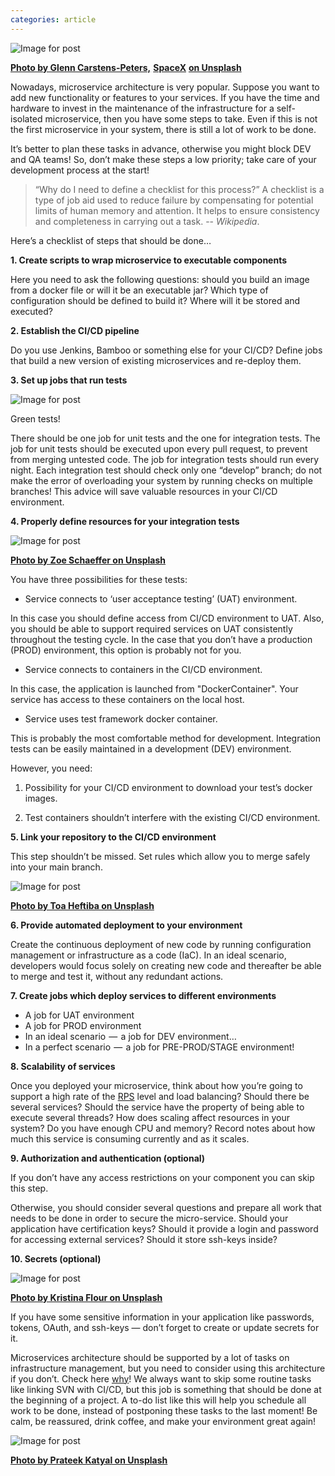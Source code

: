 ```yaml
---  
categories: article  
---  
```

![Image for post](https://miro.medium.com/max/1219/0*MiT2LhRLDwmp4Q9x)  
  
[**Photo by Glenn Carstens-Peters,**](https://unsplash.com/photos/RLw-UC03Gwc) [**SpaceX**](https://unsplash.com/photos/OHOU-5UVIYQ) [**on Unsplash**](https://unsplash.com/photos/RLw-UC03Gwc)  
    
Nowadays, microservice architecture is very popular. Suppose you want to add new functionality or features to your services. If you have the time and hardware to invest in the maintenance of the infrastructure for a self-isolated microservice, then you have some steps to take. Even if this is not the first microservice in your system, there is still a lot of work to be done.

It’s better to plan these tasks in advance, otherwise you might block DEV and QA teams! So, don’t make these steps a low priority; take care of your development process at the start!
     
> “Why do I need to define a checklist for this process?”
> A checklist is a type of job aid used to reduce failure by compensating for potential limits of human memory and attention. It helps to ensure consistency and completeness in carrying out a task.
> -- <cite>Wikipedia</cite>.  

Here’s a checklist of steps that should be done…
  
**1. Create scripts to wrap microservice to executable components**  
  
Here you need to ask the following questions: should you build an image from a docker file or will it be an executable jar? Which type of configuration should be defined to build it? Where will it be stored and executed?
  
**2. Establish the CI/CD pipeline**  
  
Do you use Jenkins, Bamboo or something else for your CI/CD? Define jobs that build a new version of existing microservices and re-deploy them.
  
**3. Set up jobs that run tests**  
  
![Image for post](https://miro.medium.com/max/898/1*VkyECAfcc9olrvesbqlA2w.png)  
  
Green tests!  
  
There should be one job for unit tests and the one for integration tests. The job for unit tests should be executed upon every pull request, to prevent from merging untested code. The job for integration tests should run every night. Each integration test should check only one “develop” branch; do not make the error of overloading your system by running checks on multiple branches! This advice will save valuable resources in your CI/CD environment. 
  
**4.  Properly define resources for your integration tests**  
  
  
![Image for post](https://miro.medium.com/max/1250/0*U5g-d01rjnWemnS-)  
  
[**Photo by Zoe Schaeffer on Unsplash**](https://unsplash.com/photos/H0iAXFekiWo)  
  

You have three possibilities for these tests:

-   Service connects to ‘user acceptance testing’ (UAT) environment.
    

In this case you should define access from CI/CD environment to UAT. Also, you should be able to support required services on UAT consistently throughout the testing cycle. In the case that you don’t have a production (PROD) environment, this option is probably not for you.

-   Service connects to containers in the CI/CD environment.
    

In this case, the application is launched from "DockerContainer". Your service has access to these containers on the local host.

-   Service uses test framework docker container.
    

This is probably the most comfortable method for development. Integration tests can be easily maintained in a development (DEV)  environment.

However, you need:

1.  Possibility for your CI/CD environment to download your test’s docker images.
    
2.  Test containers shouldn’t interfere with the existing CI/CD environment.
  
**5. Link your repository to the CI/CD environment**  
  
This step shouldn’t be missed. Set rules which allow you to merge safely into your main branch.  
  
  
![Image for post](https://miro.medium.com/max/1250/0*DwU4ANCPGFZulBNe)  
  
[**Photo by Toa Heftiba on Unsplash**](https://unsplash.com/photos/_UIVmIBB3JU)  
  
**6. Provide automated deployment to your environment**  
  
Create the continuous deployment of new code by running configuration management or infrastructure as a code (IaC). In an ideal scenario, developers would focus solely on creating new code and thereafter be able to merge and test it, without any redundant actions. 
  
**7. Create jobs which deploy services to different environments**  
  
-   A job for UAT environment
-   A job for PROD environment
-   In an ideal scenario  —  a job for DEV environment…
-   In a perfect scenario  —  a job for PRE-PROD/STAGE environment!
  
**8. Scalability of services**  
  
Once you deployed your microservice, think about how you’re going to support a high rate of the  [RPS](https://en.wikipedia.org/wiki/Queries_per_second#:~:text=Queries%20per%20second%20(QPS)%20is,requests%20per%20second%20(RPS).)  level and load balancing? Should there be several services? Should the service have the property of being able to execute several threads? How does scaling affect resources in your system? Do you have enough CPU and memory? Record notes about how much this service is consuming currently and as it scales.
  
**9. Authorization and authentication (optional)**  
  
If you don’t have any access restrictions on your component you can skip this step.

Otherwise, you should consider several questions and prepare all work that needs to be done in order to secure the micro-service. Should your application have certification keys? Should it provide a login and password for accessing external services? Should it store ssh-keys inside?

  
**10. Secrets (optional)**  
  
![Image for post](https://miro.medium.com/max/1250/0*t7Hjc445Vi06G-q3)  
  
[**Photo by Kristina Flour on Unsplash**](https://unsplash.com/photos/BcjdbyKWquw)  
  
If you have some sensitive information in your application like passwords, tokens, OAuth, and ssh-keys — don’t forget to create or update secrets for it.  
  
Microservices architecture should be supported by a lot of tasks on infrastructure management, but you need to consider using this architecture if you don’t. Check here  [why](https://oleg-stadnichenko.medium.com/why-should-you-use-microservices-49187839142d)! We always want to skip some routine tasks like linking SVN with CI/CD, but this job is something that should be done  at the beginning of a project. A to-do list like this will help you schedule all work to be done, instead of postponing these tasks to the last moment! Be calm, be reassured, drink coffee, and make your environment great again!  
  
![Image for post](https://miro.medium.com/max/1250/0*UtI-VS2ZBBlKNdBE)  
  
[**Photo by Prateek Katyal on Unsplash**](https://unsplash.com/photos/FcdtuGf7TEc)
